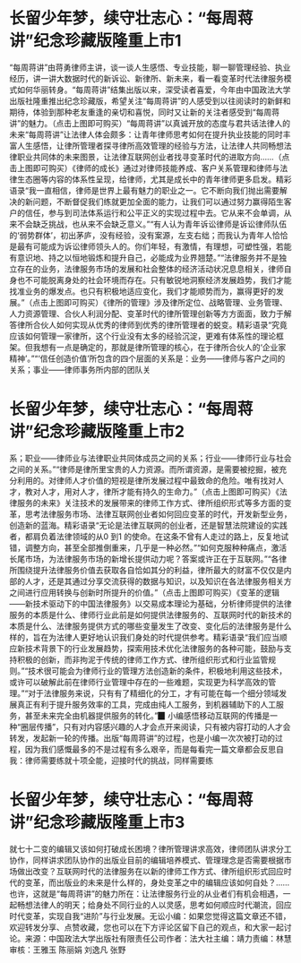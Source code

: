 # 长留少年梦，续守壮志心：“每周蒋讲”纪念珍藏版隆重上市1

“每周蒋讲”由蒋勇律师主讲，谈一谈人生感悟、专业技能，聊一聊管理经验、执业经历，讲一讲大数据时代的新诉讼、新律所、新未来，看一看变革时代法律服务模式如何华丽转身。“每周蒋讲”结集出版以来，深受读者喜爱，今年由中国政法大学出版社隆重推出纪念珍藏版，希望关注“每周蒋讲”的人感受到以往阅读时的新鲜和期待，体验到那种老友重逢的亲切和喜悦，同时又让新的关注者感受到“每周蒋讲”的魅力。（点击上图即可购买）“每周蒋讲”以真诚开放的态度与君共话法律人的未来“每周蒋讲”让法律人体会颇多：让青年律师思考如何在提升执业技能的同时丰富人生感悟，让律所管理者探寻律所高效管理的经验与方法，让法律人共同畅想法律职业共同体的未来图景，让法律互联网创业者找寻变革时代的进取方向……（点击上图即可购买）《律师的成长》通过对律师技能养成、客户关系管理和律师与法律生态圈等内容的体系性呈现，给律师，尤其是成长中的青年律师更多启发。精彩语录“我一直相信，律师是世界上最有魅力的职业之一。它不断向我们抛出需要解决的新问题，不断督促我们练就更加全面的能力，让我们可以通过努力赢得陌生客户的信任，参与到司法体系运行和公平正义的实现过程中去。它从来不会单调，从来不会缺乏挑战，也从来不会缺乏意义。”“有人认为青年诉讼律师是诉讼律师队伍的‘弱势群体’，初出茅庐，没有经验，没有案源，左支右绌；而我认为青年人恰恰是最有可能成为诉讼律师领头人的。你们年轻，有激情，有理想，可塑性强，若能有意识地、持之以恒地锻炼和提升自己，必能成为业界翘楚。”“法律服务并不是独立存在的业务，法律服务市场的发展和社会整体的经济活动状况息息相关，律师自身也不可能脱离身处的社会环境而存在。只有敏锐地洞察经济发展趋势，我们才能找准业务的爆发点。也只有积极地适应变化，我们才能顺势而为，赢得更好的发展。”（点击上图即可购买）《律所的管理》涉及律所定位、战略管理、业务管理、人力资源管理、合伙人利润分配、变革时代的律所管理创新等方方面面，致力于解答律所合伙人如何实现从优秀的律师到优秀的律所管理者的蜕变。精彩语录“究竟应该如何管理一家律所，这个行业没有太多的经验沉淀，更难有体系性的理论框架。但我想有一点是确定的，那就是律所管理的核心，在于律所合伙人的‘企业家精神’。”“‘信任创造价值’所包含的四个层面的关系是：业务——律师与客户之间的关系；事业——律师事务所内部的团队关

# 长留少年梦，续守壮志心：“每周蒋讲”纪念珍藏版隆重上市2

系；职业——律师业与法律职业共同体成员之间的关系；行业——律师行业与社会之间的关系。”“律师是律所里宝贵的人力资源。而所谓资源，是需要被挖掘，被充分利用的。对律师人才价值的短视是律所发展过程中最致命的危险。唯有找对人才，教对人才，用对人才，律所才能有持久的生命力。”（点击上图即可购买）《法律服务的未来》关注技术的发展带来的律师工作方式、律所组织形式等多方面的变革，思考法律服务市场、法律互联网创业者如何回应变革的时代，开发新型业务，创造新的蓝海。精彩语录“无论是法律互联网的创业者，还是智慧法院建设的实践者，都肩负着法律领域的从0 到1 的使命。在这条不曾有人走过的路上，反复地试错，调整方向，甚至全部推倒重来，几乎是一种必然。”“如何克服种种痛点，激活长尾市场，为法律服务市场的新增长提供动力呢？答案或许正在于互联网。”“各律所围绕提升法律服务价值去获取各自恰如其分的利益，律所最大的财富不仅仅是内部的人才，还是其通过分享交流获得的数据与知识，以及知识在各法律服务相关方之间进行应用转换与创新时所提升的价值。”（点击上图即可购买）《变革的逻辑——新技术驱动下的中国法律服务》以交易成本理论为基础，分析律师提供的法律服务的本质是什么、律师行业此前是如何提供法律服务的、互联网时代的新技术的本质是什么、法律服务提供方式的哪些变量发生了改变、变化后的法律服务是什么样的，旨在为法律人更好地认识我们身处的时代提供参考。精彩语录“我们应当顺应新技术背景下的行业发展趋势，探索用技术优化法律服务的各种可能，鼓励与支持积极的创新，而非拘泥于传统的律师工作方式、律所组织形式和行业监管规则。”“技术很可能会为律师行业的管理方法创造新的条件，积极地利用这些技术，或许可以破解此前在律师行业管理中存在的一些难题，实现更为科学高效的管理。”“对于法律服务来说，只有有了精细化的分工，才有可能在每一个细分领域发展真正有利于提升服务效率的工具，完成由纯人工服务，到机器辅助下的人工服务，甚至未来完全由机器提供服务的转化。”▉ 小编感悟移动互联网的传播是一种“圈层传播”，只有对内容感兴趣的人才会点开来阅读，只有被内容打动的人才会转发，发起新一轮的传播。出版“每周蒋讲”的过程，也是小编一次次被打动的过程，因为我们感慨最多的不是过程有多么艰辛，而是每看完一篇文章都会反思自我：律师需要练就十项全能，迎接时代的挑战，同样需要练

# 长留少年梦，续守壮志心：“每周蒋讲”纪念珍藏版隆重上市3

就七十二变的编辑又该如何打破成长困境？律所管理讲求高效，律师团队讲求分工协作，同样讲求团队协作的出版业目前的编辑培养模式、管理理念是否需要根据市场做出改变？互联网时代的法律服务在以新的律师工作方式、律所组织形式回应时代的变革，而出版业的未来是什么样的，身处变革之中的编辑应该如何自处？……也许，这就是“每周蒋讲”的魅力所在：让法律服务行业的从业者们有机会相遇，一起畅想法律人的明天；给身处不同行业的人以灵感，思考如何顺应时代潮流，回应时代变革，实现自我“进阶”与行业发展。无讼小编：如果您觉得这篇文章还不错，欢迎转发分享、点赞收藏，您也可以在下方评论区留下自己的观点，和大家一起讨论。来源：中国政法大学出版社有限责任公司作者：法大社主编：靖力责编：林慧审核：王雅玉 陈丽娟 刘逸凡 张野

